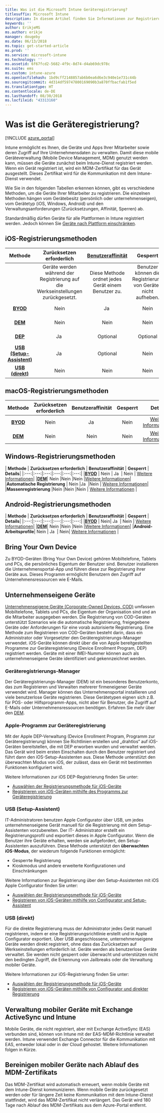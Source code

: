 ```yaml
---
title: Was ist die Microsoft Intune Geräteregistrierung?
titlesuffix: Microsoft Intune
description: In diesem Artikel finden Sie Informationen zur Registrierung bei iOS-, Android- und Windows-Geräten.
keywords: ''
author: ErikjeMS
ms.author: erikje
manager: dougeby
ms.date: 06/13/2018
ms.topic: get-started-article
ms.prod: ''
ms.service: microsoft-intune
ms.technology: ''
ms.assetid: 6f67fcd2-5682-4f9c-8d74-d4ab69dc978c
ms.suite: ems
ms.custom: intune-azure
ms.openlocfilehash: 1bd9cff2148857ab6b0ea6d6e3c940e1e731c44b
ms.sourcegitcommit: 4d314df59747800169090b3a870ffbacfab1f5ed
ms.translationtype: HT
ms.contentlocale: de-DE
ms.lasthandoff: 08/30/2018
ms.locfileid: "43313160"
---
```

# <a name="what-is-device-enrollment"></a>Was ist die Geräteregistrierung?
[!INCLUDE [azure_portal](./includes/azure_portal.md)]

Intune ermöglicht es Ihnen, die Geräte und Apps Ihrer Mitarbeiter sowie deren Zugriff auf Ihre Unternehmensdaten zu verwalten. Damit diese mobile Geräteverwaltung (Mobile Device Management, MDM) genutzt werden kann, müssen die Geräte zunächst beim Intune-Dienst registriert werden. Wenn ein Gerät registriert ist, wird ein MDM-Zertifikat für das Gerät ausgestellt. Dieses Zertifikat wird für die Kommunikation mit dem Intune-Dienst verwendet.

Wie Sie in den folgenden Tabellen erkennen können, gibt es verschiedene Methoden, um die Geräte Ihrer Mitarbeiter zu registrieren. Die einzelnen Methoden hängen vom Gerätebesitz (persönlich oder unternehmenseigen), vom Gerätetyp (iOS, Windows, Android) und den Verwaltungsanforderungen (Zurücksetzungen, Affinität, Sperren) ab.

Standardmäßig dürfen Geräte für alle Plattformen in Intune registriert werden. Jedoch können Sie [Geräte nach Plattform einschränken](enrollment-restrictions-set.md#set-device-type-restrictions).

## <a name="ios-enrollment-methods"></a>iOS-Registrierungsmethoden

| **Methode** |  **Zurücksetzen erforderlich** |    [**Benutzeraffinität**](device-enrollment-program-enroll-ios.md#create-an-apple-enrollment-profile) |   **Gesperrt** | **Details** |
|:---:|:---:|:---:|:---:|:---:|
| | Geräte werden während der Registrierung auf die Werkseinstellungen zurückgesetzt. |  Diese Methode ordnet jedes Gerät einem Benutzer zu.| Benutzer können die Registrierung von Geräten nicht aufheben.  | |
|**[BYOD](#bring-your-own-device)** | Nein|   Ja  |   Nein | [Weitere Informationen](./apple-mdm-push-certificate-get.md)|
|**[DEM](#device-enrollment-manager)**| Nein |Nein |Nein  | [Weitere Informationen](./device-enrollment-program-enroll-ios.md)|
|**[DEP](#apple-device-enrollment-program)**|   Ja  |   Optional |  Optional|[Weitere Informationen](./device-enrollment-program-enroll-ios.md)|
|**[USB (Setup-Assistent)](#usb-sa)**| Ja  |   Optional |  Nein| [Weitere Informationen](./apple-configurator-setup-assistant-enroll-ios.md)|
|**[USB (direkt)](#usb-direct)**| Nein |    Nein  | Nein|[Weitere Informationen](./apple-configurator-direct-enroll-ios.md)|

## <a name="macos-enrollment-methods"></a>macOS-Registrierungsmethoden

| **Methode** |  **Zurücksetzen erforderlich** |  **Benutzeraffinität** | **Gesperrt** | **Details**|
|:---:|:---:|:---:|:---:|:---:|
|**[BYOD](#bring-your-own-device)** | Nein| Ja  | Nein | [Weitere Informationen](./macos-enroll.md)|
|**[DEM](#device-enrollment-manager)**| Nein |Nein |Nein  | [Weitere Informationen](./device-enrollment-manager-enroll.md)|


## <a name="windows-enrollment-methods"></a>Windows-Registrierungsmethoden

| **Methode** |  **Zurücksetzen erforderlich** |    **Benutzeraffinität**   |   **Gesperrt** | **Details**|
|:---:|:---:|:---:|:---:|:---:|:---:|
|**[BYOD](#bring-your-own-device)** | Nein |  Ja  |   Nein | [Weitere Informationen](windows-enroll.md)|
|**[DEM](#device-enrollment-manager)**| Nein |Nein |Nein  |[Weitere Informationen](device-enrollment-manager-enroll.md)|
|**Automatische Registrierung** | Nein |Ja  |Nein | [Weitere Informationen](./windows-enroll.md#enable-windows-10-automatic-enrollment)|
|**Massenregistrierung** |Nein |Nein |Nein | [Weitere Informationen](./windows-bulk-enroll.md) |

## <a name="android-enrollment-methods"></a>Android-Registrierungsmethoden

| **Methode** |  **Zurücksetzen erforderlich** |    **Benutzeraffinität**   |   **Gesperrt** | **Details**|
|:---:|:---:|:---:|:---:|:---:|:---:|
|**[BYOD](#bring-your-own-device)** | Nein|   Ja  |   Nein | [Weitere Informationen](./android-enroll.md)|
|**[DEM](#device-enrollment-manager)**| Nein |Nein |Nein  |[Weitere Informationen](./device-enrollment-manager-enroll.md)|
|**Android-Arbeitsprofile**| Nein | Ja  | Nein| [Weitere Informationen](./android-work-profile-enroll.md) |


## <a name="bring-your-own-device"></a>Bring Your Own Device
Zu BYOD-Geräten (Bring Your Own Device) gehören Mobiltelefone, Tablets und PCs, die persönliches Eigentum der Benutzer sind. Benutzer installieren die Unternehmensportal-App und führen diese zur Registrierung ihrer Geräte aus. Dieses Programm ermöglicht Benutzern den Zugriff auf Unternehmensressourcen wie E-Mails.

## <a name="corporate-owned-device"></a>Unternehmenseigene Geräte
[Unternehmenseigene Geräte (Corporate-Owned Devices, COD)](corporate-identifiers-add.md) umfassen Mobiltelefone, Tablets und PCs, die Eigentum der Organisation sind und an die Mitarbeiter ausgegeben werden. Die Registrierung von COD-Geräten unterstützt Szenarios wie die automatische Registrierung, freigegebene Geräte oder Anforderungen für eine vorab autorisierte Registrierung. Eine Methode zum Registrieren von COD-Geräten besteht darin, dass ein Administrator oder Vorgesetzter den Geräteregistrierungs-Manager verwendet. iOS-Geräte können direkt über die von Apple bereitgestellten Programme zur Geräteregistrierung (Device Enrollment Program, DEP) registriert werden. Geräte mit einer IMEI-Nummer können auch als unternehmenseigene Geräte identifiziert und gekennzeichnet werden.

### <a name="device-enrollment-manager"></a>Geräteregistrierungs-Manager
Der Geräteregistrierungs-Manager (DEM) ist ein besonderes Benutzerkonto, das zum Registrieren und Verwalten mehrerer firmeneigener Geräte verwendet wird. Manager können das Unternehmensportal installieren und viele benutzerlose Geräte registrieren. Diese Gerätetypen eignen sich z.B. für POS- oder Hilfsprogramm-Apps, nicht aber für Benutzer, die Zugriff auf E-Mails oder Unternehmensressourcen benötigen. Erfahren Sie mehr über den [DEM](./device-enrollment-manager-enroll.md). 

### <a name="apple-device-enrollment-program"></a>Apple-Programm zur Geräteregistrierung
Mit der Apple DEP-Verwaltung (Device Enrollment Program, Programm zur Geräteregistrierung) können Sie Richtlinien erstellen und „drahtlos“ auf iOS-Geräten bereitstellen, die mit DEP erworben wurden und verwaltet werden. Das Gerät wird beim ersten Einschalten durch den Benutzer registriert und führt dann den iOS-Setup-Assistenten aus. Diese Methode unterstützt den überwachten Modus von iOS, der zulässt, dass ein Gerät mit bestimmten Funktionen konfiguriert wird.

Weitere Informationen zur iOS DEP-Registrierung finden Sie unter:

- [Auswählen der Registrierungsmethode für iOS-Geräte](ios-enroll.md)
- [Registrieren von iOS-Geräten mithilfe des Programms zur Geräteregistrierung](https://docs.microsoft.com/intune/device-restrictions-ios#device-enrollment-program)

### <a name="usb-sa"></a>USB (Setup-Assistent)
IT-Administratoren benutzen Apple Configurator über USB, um jedes unternehmenseigene Gerät manuell für die Registrierung mit dem Setup-Assistenten vorzubereiten. Der IT- Administrator erstellt ein Registrierungsprofil und exportiert dieses in Apple Configurator. Wenn die Benutzer ihre Geräte erhalten, werden sie aufgefordert, den Setup-Assistenten auszuführen. Diese Methode unterstützt den **überwachten iOS-Modus**, der wiederum folgende Funktionen ermöglicht:
  - Gesperrte Registrierung
  - Kioskmodus und andere erweiterte Konfigurationen und Einschränkungen

Weitere Informationen zur Registrierung über den Setup-Assistenten mit iOS Apple Configurator finden Sie unter:

- [Auswählen der Registrierungsmethode für iOS-Geräte](enrollment-method-choose-ios.md)
- [Registrieren von iOS-Geräten mithilfe von Configurator und Setup-Assistent](apple-configurator-setup-assistant-enroll-ios.md)

### <a name="usb-direct"></a>USB (direkt)
Für die direkte Registrierung muss der Administrator jedes Gerät manuell registrieren, indem er eine Registrierungsrichtlinie erstellt und in Apple Configurator exportiert. Über USB angeschlossene, unternehmenseigene Geräte werden direkt registriert, ohne dass das Zurücksetzen auf Werkseinstellungen erforderlich ist. Geräte werden als benutzerlose Geräte verwaltet. Sie werden nicht gesperrt oder überwacht und unterstützen nicht den bedingten Zugriff, die Erkennung von Jailbreaks oder die Verwaltung mobiler Geräte.

Weitere Informationen zur iOS-Registrierung finden Sie unter:

- [Auswählen der Registrierungsmethode für iOS-Geräte](enrollment-method-choose-ios.md)
- [Registrieren von iOS-Geräten mithilfe von Configurator und direkter Registrierung](apple-configurator-direct-enroll-ios.md)

## <a name="mobile-device-management-with-exchange-activesync-and-intune"></a>Verwaltung mobiler Geräte mit Exchange ActiveSync und Intune
Mobile Geräte, die nicht registriert, aber mit Exchange ActiveSync (EAS) verbunden sind, können von Intune mit der EAS-MDM-Richtlinie verwaltet werden. Intune verwendet Exchange Connector für die Kommunikation mit EAS, entweder lokal oder in der Cloud gehostet. Weitere Informationen folgen in Kürze.

## <a name="mobile-device-cleanup-after-mdm-certificate-expiration"></a>Bereinigen mobiler Geräte nach Ablauf des MDM-Zertifikats

Das MDM-Zertifikat wird automatisch erneuert, wenn mobile Geräte mit dem Intune-Dienst kommunizieren. Wenn mobile Geräte zurückgesetzt werden oder für längere Zeit keine Kommunikation mit dem Intune-Dienst stattfindet, wird das MDM-Zertifikat nicht verlängert. Das Gerät wird 180 Tage nach Ablauf des MDM-Zertifikats aus dem Azure-Portal entfernt.
